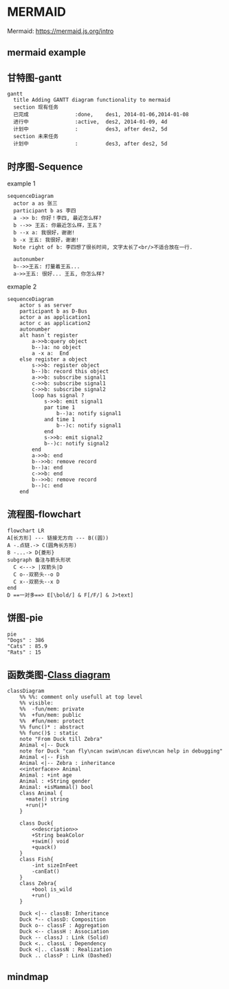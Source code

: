 # MERMAID

Mermaid: <https://mermaid.js.org/intro>

## mermaid example

## 甘特图-gantt

```mermaid
gantt
  title Adding GANTT diagram functionality to mermaid
  section 现有任务
  已完成               :done,    des1, 2014-01-06,2014-01-08
  进行中               :active,  des2, 2014-01-09, 4d
  计划中               :         des3, after des2, 5d
  section 未来任务
  计划中               :         des3, after des2, 5d
```

## 时序图-Sequence

example 1

```mermaid
sequenceDiagram
  actor a as 张三
  participant b as 李四
  a ->> b: 你好！李四, 最近怎么样?
  b -->> 王五: 你最近怎么样，王五？
  b --x a: 我很好，谢谢!
  b -x 王五: 我很好，谢谢!
  Note right of b: 李四想了很长时间, 文字太长了<br/>不适合放在一行.
  
  autonumber
  b-->>王五: 打量着王五...
  a->>王五: 很好... 王五, 你怎么样?
```

exmaple 2

```mermaid
sequenceDiagram
    actor s as server
    participant b as D-Bus 
    actor a as application1
    actor c as application2
    autonumber
    alt hasn`t register
        a->>b:query object
        b--)a: no object
        a -x a:  End
    else register a object
        s->>b: register object
        b--)b: record this object
        a->>b: subscribe signal1 
        c->>b: subscribe signal1
        c->>b: subscribe signal2
        loop has signal ?
            s->>b: emit signal1
            par time 1
                b--)a: notify signal1
            and time 1
                b--)c: notify signal1
            end
            s->>b: emit signal2
            b--)c: notify signal2
        end
        a->>b: end
        b-->>b: remove record
        b--)a: end
        c->>b: end
        b-->>b: remove record
        b--)c: end
    end

```

## 流程图-flowchart

```mermaid
flowchart LR
A[长方形] --- 链接无方向 --- B((圆))
A -.点链.-> C(圆角长方形)
B -...-> D{菱形}
subgraph 备注与箭头形状
  C <---> |双箭头|D
  C o--双箭头--o D
  C x--双箭头--x D
end
D ==一对多==> E[\bold/] & F[/F/] & J>text]
```

## 饼图-pie

```mermaid
pie
"Dogs" : 386
"Cats" : 85.9
"Rats" : 15
```

## 函数类图-[Class diagram](https://mermaid.js.org/syntax/classDiagram.html#syntax)

```mermaid
classDiagram
    %% %%: comment only usefull at top level
    %% visible:
    %%  -fun/mem: private
    %%  +fun/mem: public
    %%  #fun/mem: protect
    %% func()* : abstract
    %% func()$ : static
    note "From Duck till Zebra"
    Animal <|-- Duck
    note for Duck "can fly\ncan swim\ncan dive\ncan help in debugging"
    Animal <|-- Fish
    Animal <|-- Zebra : inheritance
    <<interface>> Animal
    Animal : +int age
    Animal : +String gender
    Animal: +isMammal() bool
    class Animal {
      +mate() string
      +run()*
    } 

    class Duck{
        <<description>>
        +String beakColor
        +swim() void
        +quack()
    }
    class Fish{
        -int sizeInFeet
        -canEat()
    }
    class Zebra{
        +bool is_wild
        +run()
    }

    Duck <|-- classB: Inheritance
    Duck *-- classD: Composition
    Duck o-- classF : Aggregation
    Duck <-- classH : Association
    Duck -- classJ : Link (Solid)
    Duck <.. classL : Dependency
    Duck <|.. classN : Realization
    Duck .. classP : Link (Dashed)
```

## mindmap

<!-- ```mermaid
mindmap
  root((mindmap))
    Origins
      Long history
      ::icon(fa fa-book)
      Popularisation
        British popular psychology author Tony Buzan
    Research
      On effectiveness<br/>and features
      On Automatic creation
        Uses
            Creative techniques
            Strategic planning
            Argument mapping
    Tools
      Pen and paper
      Mermaid
``` -->
